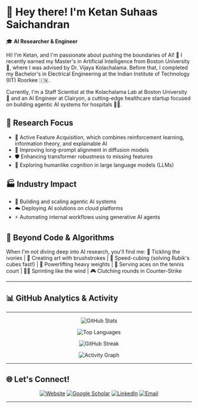 # 👋 Hey there! I'm Ketan Suhaas Saichandran

🎓 **AI Researcher & Engineer**

Hi! I'm Ketan, and I'm passionate about pushing the boundaries of AI! 🚀 I recently earned my Master's in Artificial Intelligence from Boston University 🐻, where I was advised by Dr. Vijaya Kolachalama. Before that, I completed my Bachelor's in Electrical Engineering at the Indian Institute of Technology (IIT) Roorkee 🇮🇳.

Currently, I'm a Staff Scientist at the Kolachalama Lab at Boston University 🔬 and an AI Engineer at Clairyon, a cutting-edge healthcare startup focused on building agentic AI systems for hospitals 🏥✨.

## 🔬 **Research Focus**
- 🎯 Active Feature Acquisition, which combines reinforcement learning, information theory, and explainable AI
- 🎨 Improving long-prompt alignment in diffusion models
- 🛡️ Enhancing transformer robustness to missing features
- 🧠 Exploring humanlike cognition in large language models (LLMs)

## 🏭 **Industry Impact**
- 🤖 Building and scaling agentic AI systems
- ☁️ Deploying AI solutions on cloud platforms
- ⚡ Automating internal workflows using generative AI agents

## 🎯 **Beyond Code & Algorithms**
When I'm not diving deep into AI research, you'll find me:
🎹 Tickling the ivories | 🎨 Creating art with brushstrokes | 🧩 Speed-cubing (solving Rubik's cubes fast!) | 💪 Powerlifting heavy weights | 🎾 Serving aces on the tennis court | 🏃‍♂️ Sprinting like the wind | 🎮 Clutching rounds in Counter-Strike

---

## 📊 **GitHub Analytics & Activity**

---

<div align="center">

![GitHub Stats](https://github-readme-stats.vercel.app/api?username=Ketansuhaas&show_icons=true&theme=default&hide_border=true)

![Top Languages](https://github-readme-stats.vercel.app/api/top-langs/?username=Ketansuhaas&layout=compact&theme=default&hide_border=true)

![GitHub Streak](https://github-readme-streak-stats.herokuapp.com/?user=Ketansuhaas&theme=default&hide_border=true)

![Activity Graph](https://github-readme-activity-graph.vercel.app/graph?username=Ketansuhaas&theme=minimal)

</div>

---
## 🌐 **Let's Connect!**
<div align="center">

[![Website](https://img.shields.io/badge/Website-ketansuhaas.github.io-blue)](https://ketansuhaas.github.io/webpage/)
[![Google Scholar](https://img.shields.io/badge/Google%20Scholar-Publications-green)](https://scholar.google.com/citations?user=yht46y4AAAAJ&hl=en)
[![LinkedIn](https://img.shields.io/badge/LinkedIn-Profile-blue)](https://www.linkedin.com/in/ketan-suhaas-saichandran-050638245/)
[![Email](https://img.shields.io/badge/Email-ketansuhaas%40gmail.com-red)](mailto:ketansuhaas@gmail.com)

</div>

---
